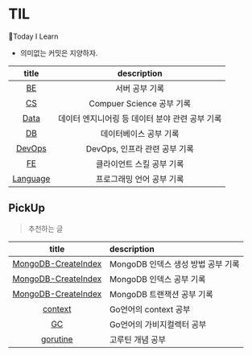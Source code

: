 # TIL
🏃Today I Learn
- 의미없는 커밋은 지양하자.

|title|description|
|:---:|:---------:|
|[BE](BE)|서버 공부 기록|
|[CS](CS)|Compuer Science 공부 기록|
|[Data](Data)|데이터 엔지니어링 등 데이터 분야 관련 공부 기록|
|[DB](DB)|데이터베이스 공부 기록|
|[DevOps](DevOps)|DevOps, 인프라 관련 공부 기록|
|[FE](FE)| 클라이언트 스킬 공부 기록|
|[Language](Language)| 프로그래밍 언어 공부 기록|

## PickUp
> 추천하는 글

|         title         | description   |
|:---------------------:|:--------------|
|   [MongoDB-CreateIndex](DB/MongoDB-CreateIndex.md)   | MongoDB 인덱스 생성 방법 공부 기록 |
|   [MongoDB-CreateIndex](DB/MongoDB인덱스.md)   | MongoDB 인덱스 공부 기록 |
|   [MongoDB-CreateIndex](DB/MongoDB트랜잭션.md)   | MongoDB 트랜잭션 공부 기록 |
| [context](Language/Go/context.md) | Go언어의 context 공부 |
| [GC](Language/Go/GC.md) | Go언어의 가비지컬렉터 공부 |
| [gorutine](Language/Go/gorutine.md) | 고루틴 개념 공부 |